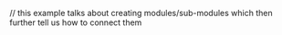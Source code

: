 // this example talks about creating modules/sub-modules which then further tell us how to connect them